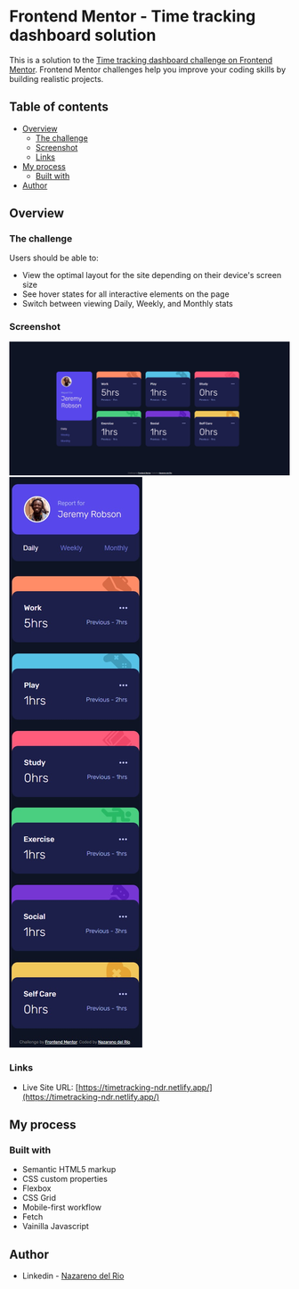 # Frontend Mentor - Time tracking dashboard solution

This is a solution to the [Time tracking dashboard challenge on Frontend Mentor](https://www.frontendmentor.io/challenges/time-tracking-dashboard-UIQ7167Jw). Frontend Mentor challenges help you improve your coding skills by building realistic projects. 

## Table of contents

- [Overview](#overview)
  - [The challenge](#the-challenge)
  - [Screenshot](#screenshot)
  - [Links](#links)
- [My process](#my-process)
  - [Built with](#built-with)
- [Author](#author)

## Overview

### The challenge

Users should be able to:

- View the optimal layout for the site depending on their device's screen size
- See hover states for all interactive elements on the page
- Switch between viewing Daily, Weekly, and Monthly stats

### Screenshot

![](./screenshot-desktop.jpg)
![](./screenshot-mobile.jpg)

### Links

- Live Site URL: [https://timetracking-ndr.netlify.app/](https://timetracking-ndr.netlify.app/)

## My process

### Built with

- Semantic HTML5 markup
- CSS custom properties
- Flexbox
- CSS Grid
- Mobile-first workflow
- Fetch
- Vainilla Javascript

## Author

- Linkedin - [Nazareno del Rio](https://www.linkedin.com/in/nazarenodelrio/)
